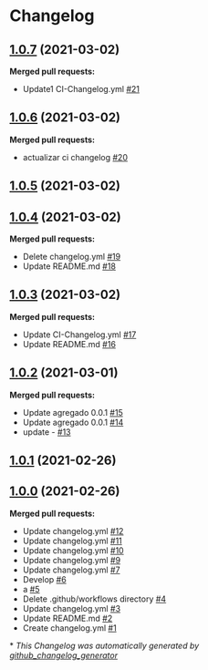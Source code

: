 # Changelog

## [1.0.7](https://github.com/tomijais/test/tree/1.0.7) (2021-03-02)

**Merged pull requests:**

- Update1 CI-Changelog.yml [\#21](https://github.com/tomijais/test/pull/21)

## [1.0.6](https://github.com/tomijais/test/tree/1.0.6) (2021-03-02)

**Merged pull requests:**

- actualizar ci changelog [\#20](https://github.com/tomijais/test/pull/20)

## [1.0.5](https://github.com/tomijais/test/tree/1.0.5) (2021-03-02)

## [1.0.4](https://github.com/tomijais/test/tree/1.0.4) (2021-03-02)

**Merged pull requests:**

- Delete changelog.yml [\#19](https://github.com/tomijais/test/pull/19)
- Update README.md [\#18](https://github.com/tomijais/test/pull/18)

## [1.0.3](https://github.com/tomijais/test/tree/1.0.3) (2021-03-02)

**Merged pull requests:**

- Update CI-Changelog.yml [\#17](https://github.com/tomijais/test/pull/17)
- Update README.md [\#16](https://github.com/tomijais/test/pull/16)

## [1.0.2](https://github.com/tomijais/test/tree/1.0.2) (2021-03-01)

**Merged pull requests:**

- Update agregado 0.0.1 [\#15](https://github.com/tomijais/test/pull/15)
- Update agregado 0.0.1 [\#14](https://github.com/tomijais/test/pull/14)
- update - [\#13](https://github.com/tomijais/test/pull/13)

## [1.0.1](https://github.com/tomijais/test/tree/1.0.1) (2021-02-26)

## [1.0.0](https://github.com/tomijais/test/tree/1.0.0) (2021-02-26)

**Merged pull requests:**

- Update changelog.yml [\#12](https://github.com/tomijais/test/pull/12)
- Update changelog.yml [\#11](https://github.com/tomijais/test/pull/11)
- Update changelog.yml [\#10](https://github.com/tomijais/test/pull/10)
- Update changelog.yml [\#9](https://github.com/tomijais/test/pull/9)
- Update changelog.yml [\#7](https://github.com/tomijais/test/pull/7)
- Develop [\#6](https://github.com/tomijais/test/pull/6)
- a [\#5](https://github.com/tomijais/test/pull/5)
- Delete .github/workflows directory [\#4](https://github.com/tomijais/test/pull/4)
- Update changelog.yml [\#3](https://github.com/tomijais/test/pull/3)
- Update README.md [\#2](https://github.com/tomijais/test/pull/2)
- Create changelog.yml [\#1](https://github.com/tomijais/test/pull/1)



\* *This Changelog was automatically generated by [github_changelog_generator](https://github.com/github-changelog-generator/github-changelog-generator)*
